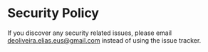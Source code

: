 # Security Policy

If you discover any security related issues, please email deoliveira.elias.eus@gmail.com instead of using the issue tracker.
